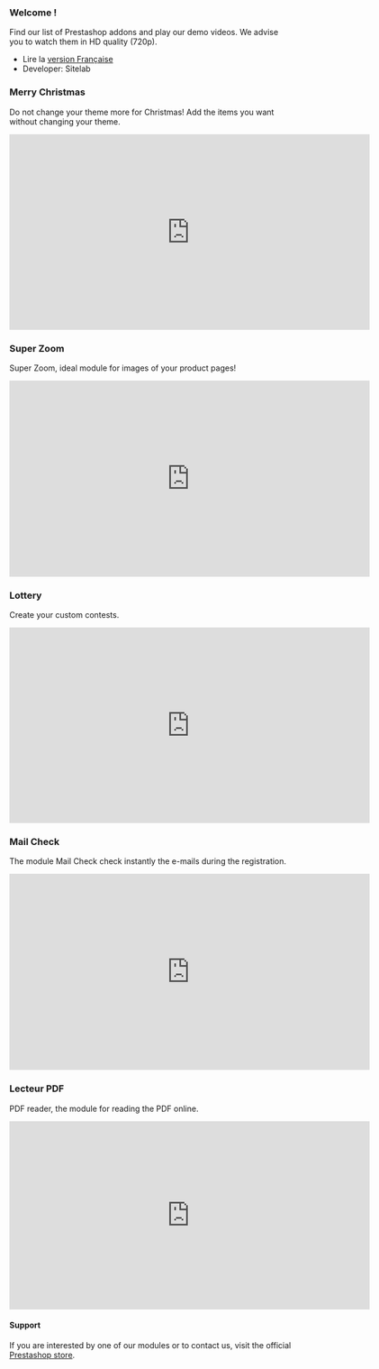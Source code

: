 <h3>Welcome !</h3>  
Find our list of Prestashop addons and play our demo videos.  
We advise you to watch them in HD quality (720p).

- Lire la [version Française](https://vincentbzt.github.io/Prestashop/)
- Developer: Sitelab

### Merry Christmas
Do not change your theme more for Christmas! Add the items you want without changing your theme.
<iframe src="https://player.vimeo.com/video/329099737" width="640" height="347" frameborder="0" webkitallowfullscreen mozallowfullscreen allowfullscreen></iframe>

### Super Zoom
Super Zoom, ideal module for images of your product pages!
<iframe src="https://player.vimeo.com/video/329100035" width="640" height="348" frameborder="0" webkitallowfullscreen mozallowfullscreen allowfullscreen></iframe>

### Lottery
Create your custom contests.
<iframe src="https://player.vimeo.com/video/329088184" width="640" height="347" frameborder="0" webkitallowfullscreen mozallowfullscreen allowfullscreen></iframe>

### Mail Check
The module Mail Check check instantly the e-mails during the registration.
<iframe src="https://player.vimeo.com/video/329089007" width="640" height="348" frameborder="0" webkitallowfullscreen mozallowfullscreen allowfullscreen></iframe>

### Lecteur PDF
PDF reader, the module for reading the PDF online.
<iframe src="https://player.vimeo.com/video/329087169" width="640" height="334" frameborder="0" webkitallowfullscreen mozallowfullscreen allowfullscreen></iframe>

#### Support
If you are interested by one of our modules or to contact us, visit the official [Prestashop store](https://addons.prestashop.com/en/2_community-developer?contributor=84).
